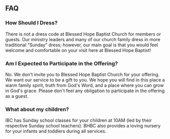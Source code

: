 ## FAQ

### How Should I Dress?

There is not a dress code at Blessed Hope Baptist Church for members or guests. Our ministry leaders and many of our church family dress in more traditional “Sunday” dress; however, our main goal is that you would feel welcome and comfortable on your visit here at Blessed Hope Baptist!

### Am I Expected to Participate in the Offering?

No. We don't invite you to Blessed Hope Baptist Church for your offering. We want our service to be a gift to you. We hope you will find in this place a warm family spirit, truth from God's Word, and a place where you can grow in God's grace. Please don't feel any obligation to participate in the offering as a guest.

### What about my children?

IBC has Sunday school classes for your children at 10AM (led by their respective Sunday school teachers). BHBC also provides a loving nursery for your infants and toddlers during all services.